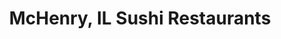 ---
layout: city
title: McHenry, IL Sushi Restaurants
permalink: /illinois/mchenry/
stateAbbr: IL
stateName: Illinois
cityName: McHenry
---
